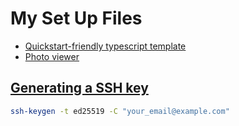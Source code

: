 # My Set Up Files

- [Quickstart-friendly typescript template](https://github.com/JoshuaKGoldberg/template-typescript-node-package)
- [Photo viewer](https://www.irfanview.com/)

## [Generating a SSH key](https://docs.github.com/en/authentication/connecting-to-github-with-ssh/generating-a-new-ssh-key-and-adding-it-to-the-ssh-agent)

```bash
ssh-keygen -t ed25519 -C "your_email@example.com"
```
